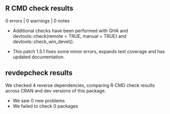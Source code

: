 ## R CMD check results

0 errors | 0 warnings | 0 notes

* Additional checks have been performed with GHA and devtools::check(remote = TRUE, manual = TRUE)
and devtools::check_win_devel().

* This patch 1.5.1 fixes some minor errors, expands test coverage and has updated documentation.

## revdepcheck results

We checked 4 reverse dependencies, comparing R CMD check results across CRAN and dev versions of this package.

 * We saw 0 new problems
 * We failed to check 0 packages
